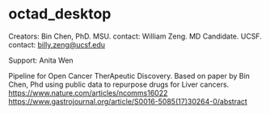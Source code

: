 # octad_desktop
Creators: 
Bin Chen, PhD. MSU. contact:
William Zeng. MD Candidate. UCSF. contact: billy.zeng@ucsf.edu

Support:
Anita Wen

Pipeline for Open Cancer TherApeutic Discovery. Based on paper by Bin Chen, Phd using public data to repurpose drugs for Liver cancers.
https://www.nature.com/articles/ncomms16022
https://www.gastrojournal.org/article/S0016-5085(17)30264-0/abstract




